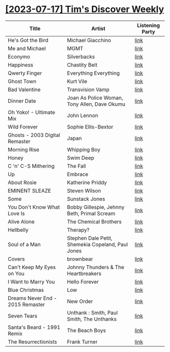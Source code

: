 # [[2023-07-17] Tim's Discover Weekly](https://open.spotify.com/user/zachthehammer/playlist/2QJ4KA2bvafF9CTnWul0OX)

| Title | Artist | Listening Party |
| --- | --- | --- |
| He's Got the Bird | Michael Giacchino | [link](https://timstwitterlisteningparty.com/pages/replay/feed_662.html) |
| Me and Michael | MGMT | [link](https://timstwitterlisteningparty.com/pages/replay/feed_508.html) |
| Econymo | Silverbacks | [link](https://timstwitterlisteningparty.com/pages/replay/feed_1019.html) |
| Happiness | Chastity Belt | [link](https://timstwitterlisteningparty.com/pages/replay/feed_166.html) |
| Qwerty Finger | Everything Everything | [link](https://timstwitterlisteningparty.com/pages/replay/feed_228.html) |
| Ghost Town | Kurt Vile | [link](https://timstwitterlisteningparty.com/pages/replay/feed_687.html) |
| Bad Valentine | Transvision Vamp | [link](https://timstwitterlisteningparty.com/pages/replay/feed_366.html) |
| Dinner Date | Joan As Police Woman, Tony Allen, Dave Okumu | [link](https://timstwitterlisteningparty.com/pages/replay/feed_960.html) |
| Oh Yoko! - Ultimate Mix | John Lennon | [link](https://timstwitterlisteningparty.com/pages/replay/feed_1151.html) |
| Wild Forever | Sophie Ellis-Bextor | [link](https://timstwitterlisteningparty.com/pages/replay/feed_540.html) |
| Ghosts - 2003 Digital Remaster | Japan | [link](https://timstwitterlisteningparty.com/pages/replay/feed_683.html) |
| Morning Rise | Whipping Boy | [link](https://timstwitterlisteningparty.com/pages/replay/feed_903.html) |
| Honey | Swim Deep | [link](https://timstwitterlisteningparty.com/pages/replay/feed_1267.html) |
| C 'n' C-S Mithering | The Fall | [link](https://timstwitterlisteningparty.com/pages/replay/feed_479.html) |
| Up | Embrace | [link](https://timstwitterlisteningparty.com/pages/replay/feed_1135.html) |
| About Rosie | Katherine Priddy | [link](https://timstwitterlisteningparty.com/pages/replay/feed_857.html) |
| EMINENT SLEAZE | Steven Wilson | [link](https://timstwitterlisteningparty.com/pages/replay/feed_641.html) |
| Some | Sunstack Jones | [link](https://timstwitterlisteningparty.com/pages/replay/feed_909.html) |
| You Don't Know What Love Is | Bobby Gillespie, Jehnny Beth, Primal Scream | [link](https://timstwitterlisteningparty.com/pages/replay/feed_841.html) |
| Alive Alone | The Chemical Brothers | [link](https://timstwitterlisteningparty.com/pages/replay/feed_6.html) |
| Hellbelly | Therapy? | [link](https://timstwitterlisteningparty.com/pages/replay/feed_309.html) |
| Soul of a Man | Stephen Dale Petit, Shemekia Copeland, Paul Jones | [link](https://timstwitterlisteningparty.com/pages/replay/feed_852.html) |
| Covers | brownbear | [link](https://timstwitterlisteningparty.com/pages/replay/feed_920.html) |
| Can't Keep My Eyes on You | Johnny Thunders & The Heartbreakers | [link]() |
| I Want to Marry You | Hello Forever | [link](https://timstwitterlisteningparty.com/pages/replay/feed_532.html) |
| Blue Christmas | Low | [link](https://timstwitterlisteningparty.com/pages/replay/feed_595.html) |
| Dreams Never End - 2015 Remaster | New Order | [link](https://timstwitterlisteningparty.com/pages/replay/feed_400.html) |
| Seven Tears | Unthank : Smith, Paul Smith, The Unthanks | [link](https://timstwitterlisteningparty.com/pages/replay/feed_1219.html) |
| Santa's Beard - 1991 Remix | The Beach Boys | [link]() |
| The Resurrectionists | Frank Turner | [link](https://timstwitterlisteningparty.com/pages/replay/feed_1017.html) |
